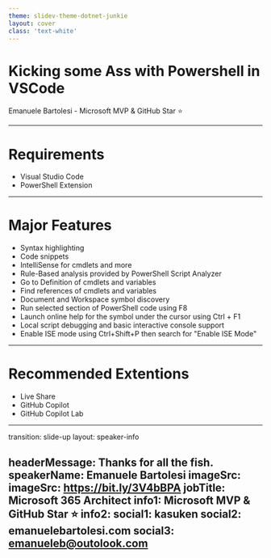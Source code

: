 ```yaml
---
theme: slidev-theme-dotnet-junkie
layout: cover
class: 'text-white'
---
```


# Kicking some Ass with Powershell in VSCode
Emanuele Bartolesi - Microsoft MVP & GitHub Star ⭐ 

---

# Requirements

- Visual Studio Code
- PowerShell Extension

---

# Major Features

- Syntax highlighting
- Code snippets
- IntelliSense for cmdlets and more
- Rule-Based analysis provided by PowerShell Script Analyzer
- Go to Definition of cmdlets and variables
- Find references of cmdlets and variables
- Document and Workspace symbol discovery
- Run selected section of PowerShell code using F8
- Launch online help for the symbol under the cursor using Ctrl + F1
- Local script debugging and basic interactive console support
- Enable ISE mode using Ctrl+Shift+P then search for "Enable ISE Mode"

---

# Recommended Extentions

  - Live Share
  - GitHub Copilot
  - GitHub Copilot Lab

---
transition: slide-up
layout: speaker-info

headerMessage: Thanks for all the fish.
speakerName: Emanuele Bartolesi
imageSrc: imageSrc: https://bit.ly/3V4bBPA
jobTitle: Microsoft 365 Architect
info1: Microsoft MVP & GitHub Star ⭐
info2: 
social1: kasuken
social2: emanuelebartolesi.com
social3: emanueleb@outolook.com
---
